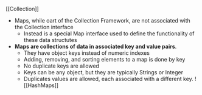 [[Collection]]
- Maps, while oart of the Collection Framework, are not associated with the Collection interface
	- Instead is a special Map interface used to define the functionality of these data structutes
- **Maps are collections of data in associated key and value pairs**.
	- They have object keys instead of numeric indexes
	- Adding, removing, and sorting elements to a map is done by key
	- No duplicate keys are allowed
	- Keys can be any object, but they are typically Strings or Integer
	- Duplicates values are allowed, each associated with a different key.
![[HashMaps]]
